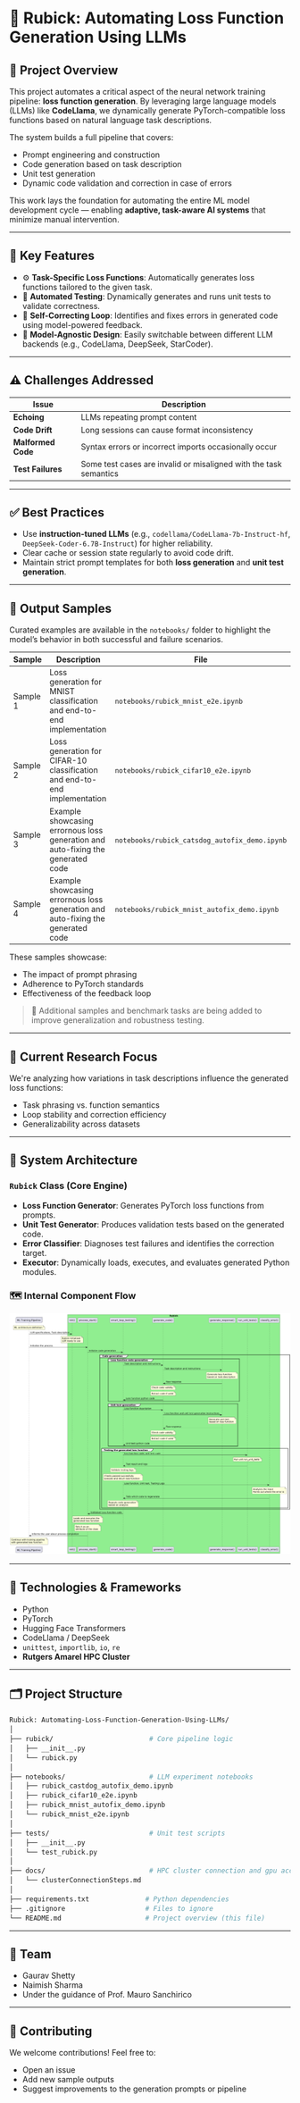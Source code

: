 # 🚀 Rubick: Automating Loss Function Generation Using LLMs

## 📘 Project Overview

This project automates a critical aspect of the neural network training pipeline: **loss function generation**. By leveraging large language models (LLMs) like **CodeLlama**, we dynamically generate PyTorch-compatible loss functions based on natural language task descriptions.

The system builds a full pipeline that covers:

* Prompt engineering and construction
* Code generation based on task description
* Unit test generation
* Dynamic code validation and correction in case of errors

This work lays the foundation for automating the entire ML model development cycle — enabling **adaptive, task-aware AI systems** that minimize manual intervention.

---

## 🎯 Key Features

* ⚙️ **Task-Specific Loss Functions**: Automatically generates loss functions tailored to the given task.
* 🧪 **Automated Testing**: Dynamically generates and runs unit tests to validate correctness.
* 🔁 **Self-Correcting Loop**: Identifies and fixes errors in generated code using model-powered feedback.
* 🧠 **Model-Agnostic Design**: Easily switchable between different LLM backends (e.g., CodeLlama, DeepSeek, StarCoder).

---

## ⚠️ Challenges Addressed

| Issue              | Description                                                                     |
| ------------------ | ------------------------------------------------------------------------------- |
| **Echoing**        | LLMs repeating prompt content                                                   |
| **Code Drift**     | Long sessions can cause format inconsistency                                    |
| **Malformed Code** | Syntax errors or incorrect imports occasionally occur                           |
| **Test Failures**  | Some test cases are invalid or misaligned with the task semantics               |

---

## ✅ Best Practices

* Use **instruction-tuned LLMs** (e.g., `codellama/CodeLlama-7b-Instruct-hf`, `DeepSeek-Coder-6.7B-Instruct`) for higher reliability.
* Clear cache or session state regularly to avoid code drift.
* Maintain strict prompt templates for both **loss generation** and **unit test generation**.

---

## 🧪 Output Samples

Curated examples are available in the `notebooks/` folder to highlight the model’s behavior in both successful and failure scenarios.

| Sample   | Description                                                                     | File                                          |
| -------- | ------------------------------------------------------------------------------- | --------------------------------------------- |
| Sample 1 | Loss generation for MNIST classification and end-to-end implementation          | `notebooks/rubick_mnist_e2e.ipynb`            |
| Sample 2 | Loss generation for CIFAR-10 classification and end-to-end implementation       | `notebooks/rubick_cifar10_e2e.ipynb`          |
| Sample 3 | Example showcasing errornous loss generation and auto-fixing the generated code | `notebooks/rubick_catsdog_autofix_demo.ipynb` |
| Sample 4 | Example showcasing errornous loss generation and auto-fixing the generated code | `notebooks/rubick_mnist_autofix_demo.ipynb`   |

These samples showcase:

* The impact of prompt phrasing
* Adherence to PyTorch standards
* Effectiveness of the feedback loop

> 🔧 Additional samples and benchmark tasks are being added to improve generalization and robustness testing.

---

## 🔬 Current Research Focus

We're analyzing how variations in task descriptions influence the generated loss functions:

* Task phrasing vs. function semantics
* Loop stability and correction efficiency
* Generalizability across datasets

---

## 🧹 System Architecture

### `Rubick` Class (Core Engine)

* **Loss Function Generator**: Generates PyTorch loss functions from prompts.
* **Unit Test Generator**: Produces validation tests based on the generated code.
* **Error Classifier**: Diagnoses test failures and identifies the correction target.
* **Executor**: Dynamically loads, executes, and evaluates generated Python modules.

### 🗺️ Internal Component Flow

![UML Diagram](docs/uml_diagram.png)


---

## 🧰 Technologies & Frameworks

* Python
* PyTorch
* Hugging Face Transformers
* CodeLlama / DeepSeek
* `unittest`, `importlib`, `io`, `re`
* **Rutgers Amarel HPC Cluster**

---

## 🗂️ Project Structure

```bash
Rubick: Automating-Loss-Function-Generation-Using-LLMs/
│
├── rubick/                        # Core pipeline logic
│   ├── __init__.py
│   └── rubick.py
│
├── notebooks/                     # LLM experiment notebooks
│   ├── rubick_castdog_autofix_demo.ipynb
│   ├── rubick_cifar10_e2e.ipynb
│   ├── rubick_mnist_autofix_demo.ipynb
│   └── rubick_mnist_e2e.ipynb
│
├── tests/                         # Unit test scripts
│   ├── __init__.py
│   └── test_rubick.py
│
├── docs/                          # HPC cluster connection and gpu access documentation
│   └── clusterConnectionSteps.md
│
├── requirements.txt              # Python dependencies
├── .gitignore                    # Files to ignore
└── README.md                     # Project overview (this file)
```

---

## 👥 Team

* Gaurav Shetty
* Naimish Sharma
* Under the guidance of Prof. Mauro Sanchirico

---

## 📨 Contributing

We welcome contributions! Feel free to:

* Open an issue
* Add new sample outputs
* Suggest improvements to the generation prompts or pipeline

